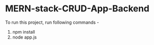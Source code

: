 # MERN-stack-CRUD-App-Backend

To run this project, run following commands -

1. npm install
2. node app.js
